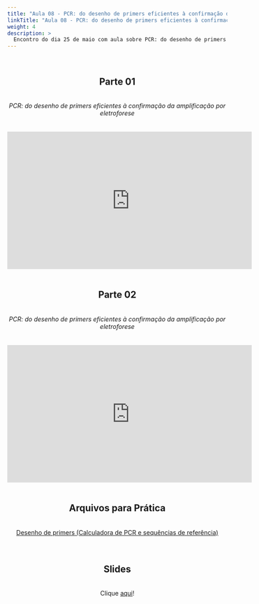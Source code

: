 ```yaml
---
title: "Aula 08 - PCR: do desenho de primers eficientes à confirmação da amplificação por eletroforese"
linkTitle: "Aula 08 - PCR: do desenho de primers eficientes à confirmação da amplificação por eletroforese"
weight: 4
description: >
  Encontro do dia 25 de maio com aula sobre PCR: do desenho de primers eficientes à confirmação da amplificação por eletroforese 
---
```


<br>
<div align="center">
<h2>Parte 01</h2>
<br>
<i>PCR: do desenho de primers eficientes à confirmação da amplificação por eletroforese</i>
<br><br><br>
<iframe width="560" height="315" src="https://www.youtube.com/embed/AFMXEjR7xxo" frameborder="0" allow="accelerometer; autoplay; clipboard-write; encrypted-media; gyroscope; picture-in-picture" allowfullscreen></iframe>
<br><br>

<h2>Parte 02</h2>
<br>
<i>PCR: do desenho de primers eficientes à confirmação da amplificação por eletroforese</i>
<br><br><br>
<iframe width="560" height="315" src="https://www.youtube.com/embed/sUFXYUvfDb4" frameborder="0" allow="accelerometer; autoplay; clipboard-write; encrypted-media; gyroscope; picture-in-picture" allowfullscreen></iframe>
<br><br>

<h2>Arquivos para Prática</h2>
<br>
<a href="https://github.com/desirrepetters/gstreinamentoeconsultoria/blob/master/userguide/content/pt-br/biologia_molecular/2023_01/sincronas/files/aula_08_09_PCR.zip">Desenho de primers (Calculadora de PCR e sequências de referência)</a><br>
<br><br>

<h2>Slides</h2>
<br>
Clique <a href="https://github.com/desirrepetters/gstreinamentoeconsultoria/blob/master/userguide/content/pt-br/biologia_molecular/2023_01/sincronas/pdf/aula_08.pdf">aqui</a>!
</div>